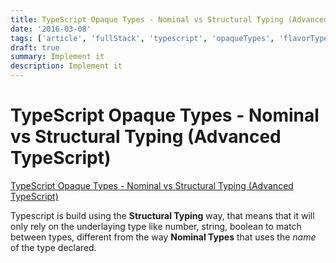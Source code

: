 ```yaml
---
title: TypeScript Opaque Types - Nominal vs Structural Typing (Advanced TypeScript)
date: '2016-03-08'
tags: ['article', 'fullStack', 'typescript', 'opaqueTypes', 'flavorTypes', 'brandingTypes', 'architecture', 'read', 'withResume']
draft: true
summary: Implement it
description: Implement it
---
```

# TypeScript Opaque Types - Nominal vs Structural Typing (Advanced TypeScript)


[TypeScript Opaque Types - Nominal vs Structural Typing (Advanced TypeScript)](https://www.youtube.com/watch?v=EX5R2-j-0Jk&ab_channel=BasaratCodes)


Typescript is build using the **Structural Typing** way, that means that it will only rely on the underlaying type like number, string, boolean to match between types, different from the way **Nominal Types** that uses the _name_ of the type declared.


